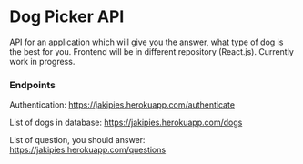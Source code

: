 # Dog Picker API

API for an application which will give you the answer, what type of dog is the best for you. Frontend will be in different repository (React.js). Currently work in progress.

### Endpoints
Authentication:
https://jakipies.herokuapp.com/authenticate

List of dogs in database:
https://jakipies.herokuapp.com/dogs

List of question, you should answer:
https://jakipies.herokuapp.com/questions
